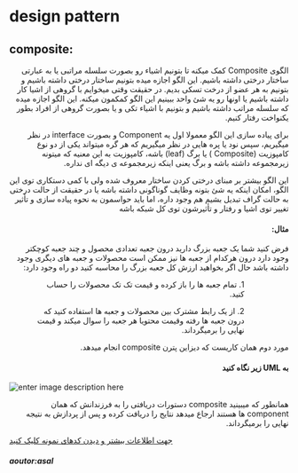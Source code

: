 #  design  pattern 
## composite:
<body> 
<p  dir=rtl> الگوی Composite کمک میکنه تا بتونیم اشیاء رو بصورت سلسله مراتبی یا به عبارتی ساختار درختی داشته باشیم. این الگو اجازه میده بتونیم ساختار درختی داشته باشیم و بتونیم به هر عضو از درخت تسکی بدیم. در حقیقت وقتی میخوایم با گروهی از اشیا کار داشته باشیم یا اونها رو یه شئ واحد ببینیم این الگو کمکمون میکنه. این الگو اجازه میده که سلسله مراتب داشته باشیم و بتونیم با اشیاء تکی و یا بصورت گروهی از افراد بطور یکنواخت رفتار کنیم.</p>

<p dir=rtl> برای پیاده سازی این الگو معمولا اول یه Component و بصورت interface در نظر میگیریم، سپس نود یا پره هایی در نظر میگیریم که هر گره میتواند یکی از دو نوع کامپوزیت (Composite ) یا برگ (leaf) باشه، کامپوزیت به این معنیه که میتونه زیرمجموعه داشته باشه و برگ یعنی اینکه زیرمجموعه ی دیگه ای نداره.</p>
<p dir="rtl"> این الگو بیشتر بر مبنای درختی کردن ساختار معروف شده ولی با کمی دستکاری توی این الگو، امکان اینکه یه شئ بتونه وظایف گوناگونی داشته باشه یا در حقیقت از حالت درختی به حالت گراف تبدیل بشیم هم وجود داره، اما باید حواسمون به نحوه پیاده سازی و تأثیر تغییر توی اشیا و رفتار و تأثیرشون توی کل شبکه باشه
<h4 dir=rtl> مثال:</h4>
<p dir=rtl>
فرض کنید شما یک جعبه بزرگ دارید درون جعبه تعدادی محصول و چند جعبه کوچکتر وجود دارد درون هرکدام از جعبه ها نیز ممکن است محصولات و جعبه های دیگری وجود داشته باشد 
حال اگر بخواهید ارزش کل جعبه بزرگ را محاسبه کنید دو راه  وجود دارد: 
</p>
<ol dir=rtl>
	<ul> 1. 
 تمام جعبه ها را باز کرده و قیمت تک تک محصولات را حساب کنید.</ul>
 <ul>2. از یک رابط مشترک بین محصولات و جعبه ها استفاده کنید که درون جعبه ها رفته وقیمت محتویا هر جعبه را سوال میکند و قیمت نهایی را برمیگرداند.
 </ul>
 </ol>
 <p dir=rtl>
 مورد دوم همان کاریست که دیزاین پترن composite انجام میدهد.
 </p>
 
<h4 dir=rtl>به UML زیر نگاه کنید   </h6>

![enter image description here](https://refactoring.guru/images/patterns/diagrams/composite/structure-en.png)
<p dir=rtl> همانطور که میبینید  composite دستورات دریافتی را به فرزندانش که همان component ها هستند ارجاع میدهد نتایج را دریافت کرده و پس از پردازش به نتیجه نهایی را برمیگرداند. </p>
<a dir=rtl href="https://refactoring.guru/design-patterns/composite" > جهت اطلاعات بیشتر و دیدن کدهای نمونه کلیک کنید</a>



<h5> aoutor:asal </h5>
